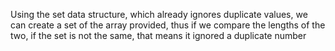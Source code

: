 Using the set data structure, which already ignores duplicate values, we can create a set of the array provided, thus if we compare the lengths of the two, if the set is not the same, that means it ignored a duplicate number


